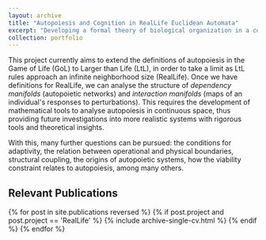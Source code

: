 ```yaml
---
layout: archive
title: "Autopoiesis and Cognition in RealLife Euclidean Automata"
excerpt: "Developing a formal theory of biological organization in a continuous-space, discrete-time univese.<br/><br/><img src='/images/RealLife-Project.png' style='width: 500px'>"
collection: portfolio
---
```


This project currently aims to extend the definitions of autopoiesis in the Game of Life (GoL) to Larger than Life (LtL), in order to take a limit as LtL rules approach an infinite neighborhood size (RealLife). Once we have definitions for RealLife, we can analyse the structure of *dependency manifolds* (autopoietic networks) and *interaction manifolds* (maps of an individual's responses to perturbations). This requires the development of mathematical tools to analyse autopoiesis in continuous space, thus providing future investigations into more realistic systems with rigorous tools and theoretical insights.

With this, many further questions can be pursued: the conditions for adaptivity, the relation between operational and physical boundaries, structural coupling, the origins of autopoietic systems, how the viability constraint relates to autopoiesis, among many others.

## Relevant Publications
{% for post in site.publications reversed %}
    {% if post.project and post.project == 'RealLife' %}
       {% include archive-single-cv.html %}
    {% endif %}
{% endfor %}
